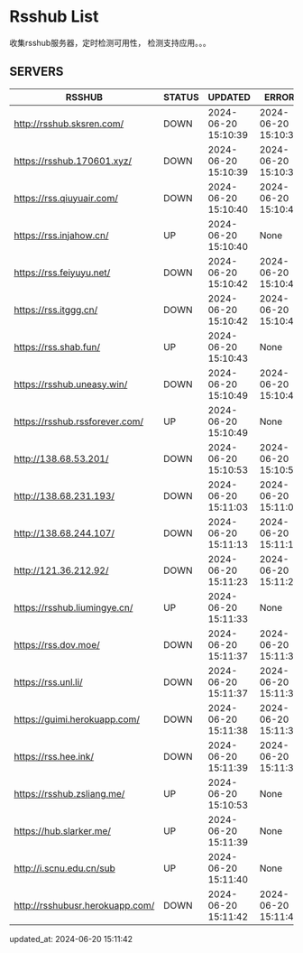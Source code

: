 # Rsshub List

收集rsshub服务器，定时检测可用性， 检测支持应用。。。


## SERVERS

|  RSSHUB   | STATUS  | UPDATED  | ERROR  | TWITTER |  
|  ----  | ----  | ----  | ----  | ---- |  
| http://rsshub.sksren.com/ | DOWN | 2024-06-20 15:10:39 | 2024-06-20 15:10:39 |  
| https://rsshub.170601.xyz/ | DOWN | 2024-06-20 15:10:39 | 2024-06-20 15:10:39 |  
| https://rss.qiuyuair.com/ | DOWN | 2024-06-20 15:10:40 | 2024-06-20 15:10:40 |  
| https://rss.injahow.cn/ | UP | 2024-06-20 15:10:40 | None ||  
| https://rss.feiyuyu.net/ | DOWN | 2024-06-20 15:10:42 | 2024-06-20 15:10:42 |  
| https://rss.itggg.cn/ | DOWN | 2024-06-20 15:10:42 | 2024-06-20 15:10:42 |  
| https://rss.shab.fun/ | UP | 2024-06-20 15:10:43 | None ||  
| https://rsshub.uneasy.win/ | DOWN | 2024-06-20 15:10:49 | 2024-06-20 15:10:49 |  
| https://rsshub.rssforever.com/ | UP | 2024-06-20 15:10:49 | None ||  
| http://138.68.53.201/ | DOWN | 2024-06-20 15:10:53 | 2024-06-20 15:10:53 |  
| http://138.68.231.193/ | DOWN | 2024-06-20 15:11:03 | 2024-06-20 15:11:03 |  
| http://138.68.244.107/ | DOWN | 2024-06-20 15:11:13 | 2024-06-20 15:11:13 |  
| http://121.36.212.92/ | DOWN | 2024-06-20 15:11:23 | 2024-06-20 15:11:23 |  
| https://rsshub.liumingye.cn/ | UP | 2024-06-20 15:11:33 | None |OK|  
| https://rss.dov.moe/ | DOWN | 2024-06-20 15:11:37 | 2024-06-20 15:11:37 |  
| https://rss.unl.li/ | DOWN | 2024-06-20 15:11:37 | 2024-06-20 15:11:37 |  
| https://guimi.herokuapp.com/ | DOWN | 2024-06-20 15:11:38 | 2024-06-20 15:11:38 |  
| https://rss.hee.ink/ | DOWN | 2024-06-20 15:11:39 | 2024-06-20 15:11:39 |  
| https://rsshub.zsliang.me/ | UP | 2024-06-20 15:10:53 | None |OK|  
| https://hub.slarker.me/ | UP | 2024-06-20 15:11:39 | None ||  
| http://i.scnu.edu.cn/sub | UP | 2024-06-20 15:11:40 | None ||  
| http://rsshubusr.herokuapp.com/ | DOWN | 2024-06-20 15:11:42 | 2024-06-20 15:11:42 |  
  

updated_at: 2024-06-20 15:11:42  
